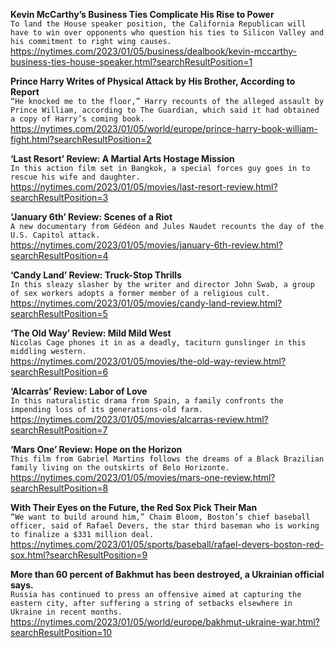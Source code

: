 **Kevin McCarthy’s Business Ties Complicate His Rise to Power**\
`To land the House speaker position, the California Republican will have to win over opponents who question his ties to Silicon Valley and his commitment to right wing causes.`\
https://nytimes.com/2023/01/05/business/dealbook/kevin-mccarthy-business-ties-house-speaker.html?searchResultPosition=1

**Prince Harry Writes of Physical Attack by His Brother, According to Report**\
`“He knocked me to the floor,” Harry recounts of the alleged assault by Prince William, according to The Guardian, which said it had obtained a copy of Harry’s coming book.`\
https://nytimes.com/2023/01/05/world/europe/prince-harry-book-william-fight.html?searchResultPosition=2

**‘Last Resort’ Review: A Martial Arts Hostage Mission**\
`In this action film set in Bangkok, a special forces guy goes in to rescue his wife and daughter.`\
https://nytimes.com/2023/01/05/movies/last-resort-review.html?searchResultPosition=3

**‘January 6th’ Review: Scenes of a Riot**\
`A new documentary from Gédéon and Jules Naudet recounts the day of the U.S. Capitol attack.`\
https://nytimes.com/2023/01/05/movies/january-6th-review.html?searchResultPosition=4

**‘Candy Land’ Review: Truck-Stop Thrills**\
`In this sleazy slasher by the writer and director John Swab, a group of sex workers adopts a former member of a religious cult.`\
https://nytimes.com/2023/01/05/movies/candy-land-review.html?searchResultPosition=5

**‘The Old Way’ Review: Mild Mild West**\
`Nicolas Cage phones it in as a deadly, taciturn gunslinger in this middling western.`\
https://nytimes.com/2023/01/05/movies/the-old-way-review.html?searchResultPosition=6

**‘Alcarràs’ Review: Labor of Love**\
`In this naturalistic drama from Spain, a family confronts the impending loss of its generations-old farm.`\
https://nytimes.com/2023/01/05/movies/alcarras-review.html?searchResultPosition=7

**‘Mars One’ Review: Hope on the Horizon**\
`This film from Gabriel Martins follows the dreams of a Black Brazilian family living on the outskirts of Belo Horizonte.`\
https://nytimes.com/2023/01/05/movies/mars-one-review.html?searchResultPosition=8

**With Their Eyes on the Future, the Red Sox Pick Their Man**\
`“We want to build around him,” Chaim Bloom, Boston’s chief baseball officer, said of Rafael Devers, the star third baseman who is working to finalize a $331 million deal.`\
https://nytimes.com/2023/01/05/sports/baseball/rafael-devers-boston-red-sox.html?searchResultPosition=9

**More than 60 percent of Bakhmut has been destroyed, a Ukrainian official says.**\
`Russia has continued to press an offensive aimed at capturing the eastern city, after suffering a string of setbacks elsewhere in Ukraine in recent months.`\
https://nytimes.com/2023/01/05/world/europe/bakhmut-ukraine-war.html?searchResultPosition=10

